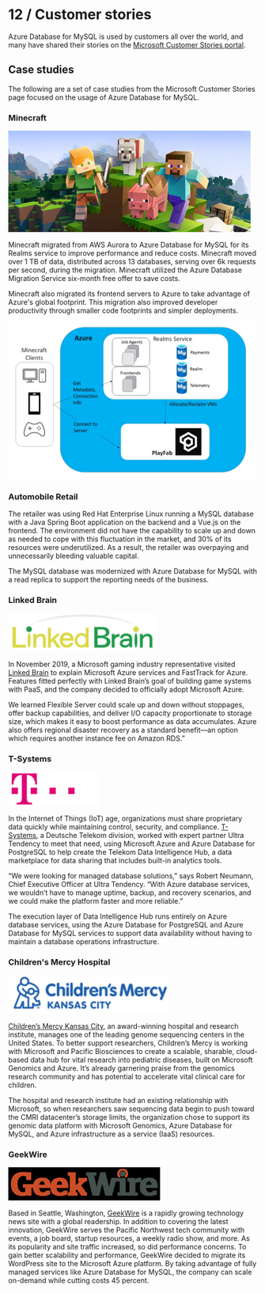 # 12 / Customer stories

Azure Database for MySQL is used by customers all over the world, and many have shared their stories on the [Microsoft Customer Stories portal](https://customers.microsoft.com/search?sq=%22Azure%20Database%20for%20MySQL%22&ff=&p=2&so=story_publish_date%20desc).

## Case studies

The following are a set of case studies from the Microsoft Customer Stories page focused on the usage of Azure Database for MySQL.

### Minecraft

![](media/minecraft-logo.png)

Minecraft migrated from AWS Aurora to Azure Database for MySQL for its Realms service to improve performance and reduce costs. Minecraft moved over 1 TB of data, distributed across 13 databases, serving over 6k requests per second, during the migration. Minecraft utilized the Azure Database Migration Service six-month free offer to save costs.

Minecraft also migrated its frontend servers to Azure to take advantage of Azure's global footprint. This migration also improved developer productivity through smaller code footprints and simpler deployments.

![This image demonstrates the Minecraft Realms service running in Azure, accessing Azure Database for MySQL.](./media/realms-migration.png "Minecraft Realms migration to Azure")

### Automobile Retail

The retailer was using Red Hat Enterprise Linux running a MySQL database with a Java Spring Boot application on the backend and a Vue.js on the frontend. The environment did not have the capability to scale up and down as needed to cope with this fluctuation in the market, and 30% of its resources were underutilized. As a result, the retailer was overpaying and unnecessarily bleeding valuable capital.

The MySQL database was modernized with Azure Database for MySQL with a read replica to support the reporting needs of the business.

### Linked Brain

![](media/linked-brain-logo.png)

In November 2019, a Microsoft gaming industry representative visited [Linked Brain](https://customers.microsoft.com/en-us/story/1418505453083122843-linked-brain-en-japan) to explain Microsoft Azure services and FastTrack for Azure. Features fitted perfectly with Linked Brain’s goal of building game systems with PaaS, and the company decided to officially adopt Microsoft Azure.

We learned Flexible Server could scale up and down without stoppages, offer backup capabilities, and deliver I/O capacity proportionate to storage size, which makes it easy to boost performance as data accumulates. Azure also offers regional disaster recovery as a standard benefit—an option which requires another instance fee on Amazon RDS.”

### T-Systems

![](media/t-systems-logo.png)

In the Internet of Things (IoT) age, organizations must share proprietary data quickly while maintaining control, security, and compliance. [T-Systems](https://customers.microsoft.com/en-us/story/724200-deutsche-telekom-telecommunications-azure), a Deutsche Telekom division, worked with expert partner Ultra Tendency to meet that need, using Microsoft Azure and Azure Database for PostgreSQL to help create the Telekom Data Intelligence Hub, a data marketplace for data sharing that includes built-in analytics tools.

“We were looking for managed database solutions,” says Robert Neumann, Chief Executive Officer at Ultra Tendency. “With Azure database services, we wouldn’t have to manage uptime, backup, and recovery scenarios, and we could make the platform faster and more reliable.”

The execution layer of Data Intelligence Hub runs entirely on Azure database services, using the Azure Database for PostgreSQL and Azure Database for MySQL services to support data availability without having to maintain a database operations infrastructure.

### Children's Mercy Hospital

![](media/children-mercy-logo.png)

[Children’s Mercy Kansas City](https://customers.microsoft.com/en-us/story/860516-childrens-mercy-health-provider-azure), an award-winning hospital and research institute, manages one of the leading genome sequencing centers in the United States. To better support researchers, Children’s Mercy is working with Microsoft and Pacific Biosciences to create a scalable, sharable, cloud-based data hub for vital research into pediatric diseases, built on Microsoft Genomics and Azure. It’s already garnering praise from the genomics research community and has potential to accelerate vital clinical care for children.

The hospital and research institute had an existing relationship with Microsoft, so when researchers saw sequencing data begin to push toward the CMRI datacenter’s storage limits, the organization chose to support its genomic data platform with Microsoft Genomics, Azure Database for MySQL, and Azure infrastructure as a service (IaaS) resources.

### GeekWire

![](media/geekwire.png)

Based in Seattle, Washington, [GeekWire](https://customers.microsoft.com/en-us/story/geekwire) is a rapidly growing technology news site with a global readership. In addition to covering the latest innovation, GeekWire serves the Pacific Northwest tech community with events, a job board, startup resources, a weekly radio show, and more. As its popularity and site traffic increased, so did performance concerns. To gain better scalability and performance, GeekWire decided to migrate its WordPress site to the Microsoft Azure platform. By taking advantage of fully managed services like Azure Database for MySQL, the company can scale on-demand while cutting costs 45 percent.
